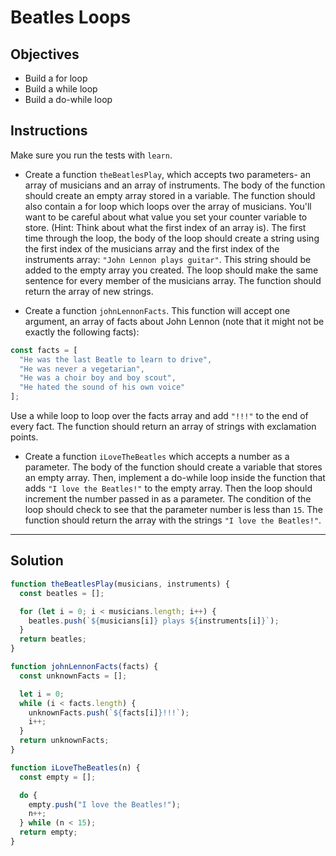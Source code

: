 # Beatles Loops

## Objectives

- Build a for loop
- Build a while loop
- Build a do-while loop

## Instructions

Make sure you run the tests with `learn`.

- Create a function `theBeatlesPlay`, which accepts two parameters- an array of musicians and an array of instruments. The body of the function should create an empty array stored in a variable. The function should also contain a for loop which loops over the array of musicians. You'll want to be careful about what value you set your counter variable to store. (Hint: Think about what the first index of an array is). The first time through the loop, the body of the loop should create a string using the first index of the musicians array and the first index of the instruments array: `"John Lennon plays guitar"`. This string should be added to the empty array you created. The loop should make the same sentence for every member of the musicians array. The function should return the array of new strings.

- Create a function `johnLennonFacts`. This function will accept one argument, an array of facts about John Lennon (note that it might not be exactly the following facts):

```js
const facts = [
  "He was the last Beatle to learn to drive",
  "He was never a vegetarian",
  "He was a choir boy and boy scout",
  "He hated the sound of his own voice"
];
```

Use a while loop to loop over the facts array and add `"!!!"` to the end of every fact. The function should return an array of strings with exclamation points.

- Create a function `iLoveTheBeatles` which accepts a number as a parameter. The body of the function should create a variable that stores an empty array. Then, implement a do-while loop inside the function that adds `"I love the Beatles!"` to the empty array. Then the loop should increment the number passed in as a parameter. The condition of the loop should check to see that the parameter number is less than `15`. The function should return the array with the strings `"I love the Beatles!"`.

---

## Solution

```js
function theBeatlesPlay(musicians, instruments) {
  const beatles = [];

  for (let i = 0; i < musicians.length; i++) {
    beatles.push(`${musicians[i]} plays ${instruments[i]}`);
  }
  return beatles;
}

function johnLennonFacts(facts) {
  const unknownFacts = [];

  let i = 0;
  while (i < facts.length) {
    unknownFacts.push(`${facts[i]}!!!`);
    i++;
  }
  return unknownFacts;
}

function iLoveTheBeatles(n) {
  const empty = [];

  do {
    empty.push("I love the Beatles!");
    n++;
  } while (n < 15);
  return empty;
}
```